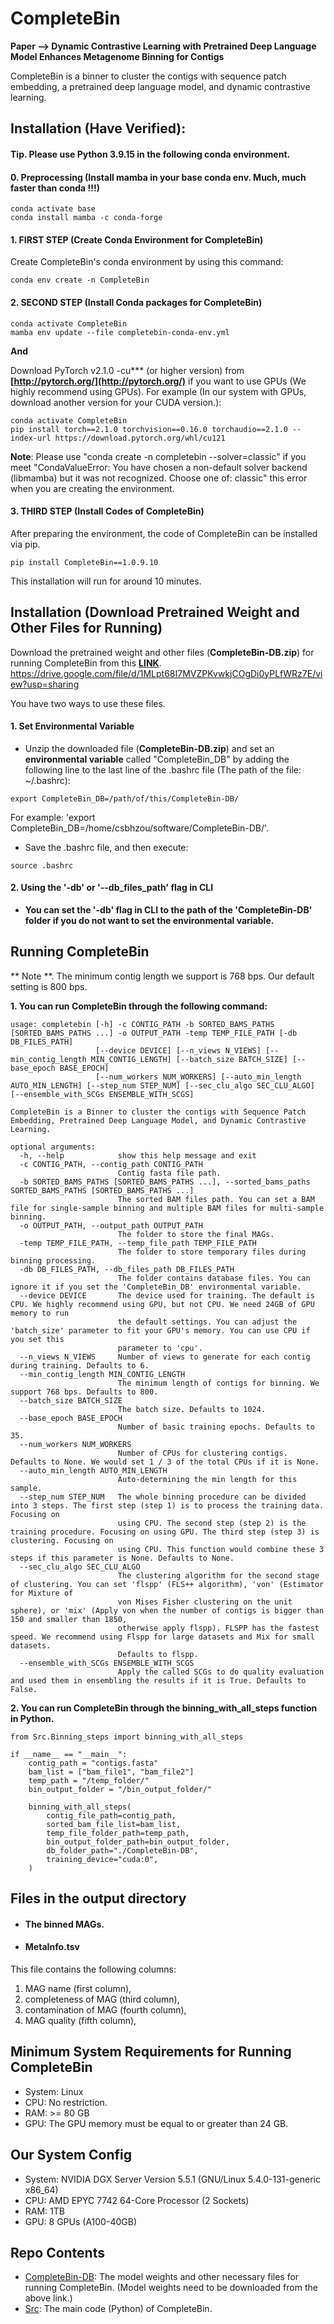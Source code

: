# CompleteBin
**Paper --> Dynamic Contrastive Learning with Pretrained Deep Language Model Enhances Metagenome Binning for Contigs**

CompleteBin is a binner to cluster the contigs with sequence patch embedding, a pretrained deep language model, and dynamic contrastive learning.

## Installation (Have Verified):
#### Tip. Please use Python 3.9.15 in the following conda environment.
#### 0. Preprocessing (Install mamba in your base conda env. Much, much faster than conda !!!)
```
conda activate base
conda install mamba -c conda-forge
```

#### 1. FIRST STEP (Create Conda Environment for CompleteBin)
Create CompleteBin's conda environment by using this command:
```
conda env create -n CompleteBin
```
#### 2. SECOND STEP (Install Conda packages for CompleteBin)
```
conda activate CompleteBin
mamba env update --file completebin-conda-env.yml
```

**And**

Download PyTorch v2.1.0 -cu*** (or higher version) from **[http://pytorch.org/](http://pytorch.org/)** if you want to use GPUs (We highly recommend using GPUs). For example (In our system with GPUs, download another version for your CUDA version.):
```
conda activate CompleteBin
pip install torch==2.1.0 torchvision==0.16.0 torchaudio==2.1.0 --index-url https://download.pytorch.org/whl/cu121
```

**Note**: Please use "conda create -n completebin --solver=classic" if you meet "CondaValueError: You have chosen a non-default solver backend (libmamba) but it was not recognized. Choose one of: classic" this error when you are creating the environment.

#### 3. THIRD STEP (Install Codes of CompleteBin)
After preparing the environment, the code of CompleteBin can be installed via pip. 
```
pip install CompleteBin==1.0.9.10
```
This installation will run for around 10 minutes.

## Installation (Download Pretrained Weight and Other Files for Running)
Download the pretrained weight and other files (**CompleteBin-DB.zip**) for running CompleteBin from this **[LINK](https://drive.google.com/file/d/1MLpt68I7MVZPKvwkjCOgDi0yPLfWRz7E/view?usp=sharing)**.
https://drive.google.com/file/d/1MLpt68I7MVZPKvwkjCOgDi0yPLfWRz7E/view?usp=sharing

You have two ways to use these files.


#### 1. Set Environmental Variable
- Unzip the downloaded file (**CompleteBin-DB.zip**) and set an **environmental variable** called "CompleteBin_DB" by adding the following line to the last line of the .bashrc file (The path of the file: ~/.bashrc):
```
export CompleteBin_DB=/path/of/this/CompleteBin-DB/
```
For example: 'export CompleteBin_DB=/home/csbhzou/software/CompleteBin-DB/'.

- Save the .bashrc file, and then execute:
```
source .bashrc
```

#### 2. Using the '-db' or '--db_files_path' flag in CLI

- **You can set the '-db' flag in CLI to the path of the 'CompleteBin-DB' folder if you do not want to set the environmental variable.**


## Running CompleteBin

** Note **. The minimum contig length we support is 768 bps. Our default setting is 800 bps.

**1.  You can run CompleteBin through the following command:**


```
usage: completebin [-h] -c CONTIG_PATH -b SORTED_BAMS_PATHS [SORTED_BAMS_PATHS ...] -o OUTPUT_PATH -temp TEMP_FILE_PATH [-db DB_FILES_PATH]
                   [--device DEVICE] [--n_views N_VIEWS] [--min_contig_length MIN_CONTIG_LENGTH] [--batch_size BATCH_SIZE] [--base_epoch BASE_EPOCH]
                   [--num_workers NUM_WORKERS] [--auto_min_length AUTO_MIN_LENGTH] [--step_num STEP_NUM] [--sec_clu_algo SEC_CLU_ALGO] [--ensemble_with_SCGs ENSEMBLE_WITH_SCGS]

CompleteBin is a Binner to cluster the contigs with Sequence Patch Embedding, Pretrained Deep Language Model, and Dynamic Contrastive Learning.

optional arguments:
  -h, --help            show this help message and exit
  -c CONTIG_PATH, --contig_path CONTIG_PATH
                        Contig fasta file path.
  -b SORTED_BAMS_PATHS [SORTED_BAMS_PATHS ...], --sorted_bams_paths SORTED_BAMS_PATHS [SORTED_BAMS_PATHS ...]
                        The sorted BAM files path. You can set a BAM file for single-sample binning and multiple BAM files for multi-sample binning.
  -o OUTPUT_PATH, --output_path OUTPUT_PATH
                        The folder to store the final MAGs.
  -temp TEMP_FILE_PATH, --temp_file_path TEMP_FILE_PATH
                        The folder to store temporary files during binning processing.
  -db DB_FILES_PATH, --db_files_path DB_FILES_PATH
                        The folder contains database files. You can ignore it if you set the 'CompleteBin_DB' environmental variable.
  --device DEVICE       The device used for training. The default is CPU. We highly recommend using GPU, but not CPU. We need 24GB of GPU memory to run
                        the default settings. You can adjust the 'batch_size' parameter to fit your GPU's memory. You can use CPU if you set this
                        parameter to 'cpu'.
  --n_views N_VIEWS     Number of views to generate for each contig during training. Defaults to 6.
  --min_contig_length MIN_CONTIG_LENGTH
                        The minimum length of contigs for binning. We support 768 bps. Defaults to 800.
  --batch_size BATCH_SIZE
                        The batch size. Defaults to 1024.
  --base_epoch BASE_EPOCH
                        Number of basic training epochs. Defaults to 35.
  --num_workers NUM_WORKERS
                        Number of CPUs for clustering contigs. Defaults to None. We would set 1 / 3 of the total CPUs if it is None.
  --auto_min_length AUTO_MIN_LENGTH
                        Auto-determining the min length for this sample.
  --step_num STEP_NUM   The whole binning procedure can be divided into 3 steps. The first step (step 1) is to process the training data. Focusing on
                        using CPU. The second step (step 2) is the  training procedure. Focusing on using GPU. The third step (step 3) is clustering. Focusing on
                        using CPU. This function would combine these 3 steps if this parameter is None. Defaults to None.
  --sec_clu_algo SEC_CLU_ALGO
                        The clustering algorithm for the second stage of clustering. You can set 'flspp' (FLS++ algorithm), 'von' (Estimator for Mixture of
                        von Mises Fisher clustering on the unit sphere), or 'mix' (Apply von when the number of contigs is bigger than 150 and smaller than 1850,
                        otherwise apply flspp). FLSPP has the fastest speed. We recommend using Flspp for large datasets and Mix for small datasets.
                        Defaults to flspp.
  --ensemble_with_SCGs ENSEMBLE_WITH_SCGS
                        Apply the called SCGs to do quality evaluation and used them in ensembling the results if it is True. Defaults to False.
```


**2.  You can run CompleteBin through the **binning_with_all_steps** function in Python.**

```
from Src.Binning_steps import binning_with_all_steps

if __name__ == "__main__":
    contig_path = "contigs.fasta"
    bam_list = ["bam_file1", "bam_file2"]
    temp_path = "/temp_folder/"
    bin_output_folder = "/bin_output_folder/"

    binning_with_all_steps(
        contig_file_path=contig_path,
        sorted_bam_file_list=bam_list,
        temp_file_folder_path=temp_path,
        bin_output_folder_path=bin_output_folder,
        db_folder_path="./CompleteBin-DB",
        training_device="cuda:0",
    )
```

## Files in the output directory
- #### The binned MAGs.

- #### MetaInfo.tsv
This file contains the following columns: 

1. MAG name (first column), 
2. completeness of MAG (third column), 
3. contamination of MAG (fourth column), 
4. MAG quality (fifth column),

## Minimum System Requirements for Running CompleteBin
- System: Linux
- CPU: No restriction.
- RAM: >= 80 GB
- GPU: The GPU memory must be equal to or greater than 24 GB.

## Our System Config
- System: NVIDIA DGX Server Version 5.5.1 (GNU/Linux 5.4.0-131-generic x86_64)
- CPU: AMD EPYC 7742 64-Core Processor (2 Sockets)
- RAM: 1TB
- GPU: 8 GPUs (A100-40GB)

## Repo Contents
- [CompleteBin-DB](./CompleteBin-DB): The model weights and other necessary files for running CompleteBin. (Model weights need to be downloaded from the above link.)
- [Src](./CompleteBin): The main code (Python) of CompleteBin.






